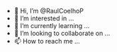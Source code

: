 - 👋 Hi, I’m @RaulCoelhoP
- 👀 I’m interested in ...
- 🌱 I’m currently learning ...
- 💞️ I’m looking to collaborate on ...
- 📫 How to reach me ...

<!---
RaulCoelhoP/RaulCoelhoP is a ✨ special ✨ repository because its `README.md` (this file) appears on your GitHub profile.
You can click the Preview link to take a look at your changes.
--->
